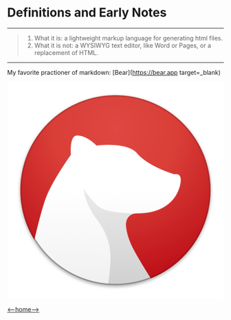 # Definitions and Early Notes
---
> 1. What it is: a lightweight markup language for generating html files.
> 2. What it is not: a WYSIWYG text editor, like Word or Pages, or a replacement of HTML. 
---
My favorite practioner of markdown: [Bear](https://bear.app target=_blank)

![Bear Icon](bear-icon.jpg)

[<--home-->](README.md)
